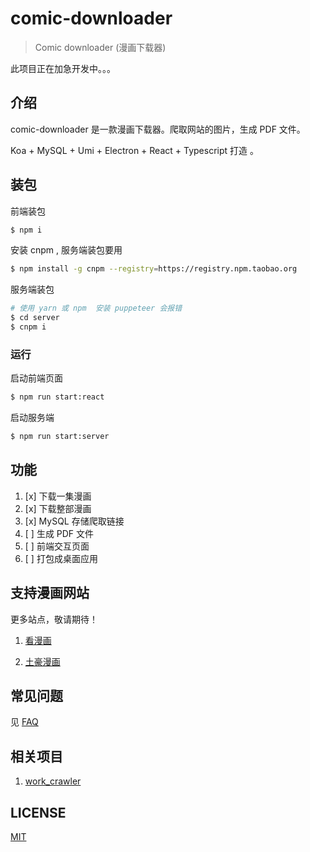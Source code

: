# comic-downloader

> Comic downloader (漫画下载器)

此项目正在加急开发中。。。

## 介绍

comic-downloader 是一款漫画下载器。爬取网站的图片，生成 PDF 文件。

Koa + MySQL + Umi + Electron + React + Typescript 打造 。

## 装包

前端装包

```bash
$ npm i
```

安装 cnpm , 服务端装包要用

```bash
$ npm install -g cnpm --registry=https://registry.npm.taobao.org
```

服务端装包

```bash
# 使用 yarn 或 npm  安装 puppeteer 会报错
$ cd server
$ cnpm i
```

### 运行

启动前端页面

```bash
$ npm run start:react
```

启动服务端

```bash
$ npm run start:server
```

## 功能

1. [x] 下载一集漫画
2. [x] 下载整部漫画
3. [x] MySQL 存储爬取链接
4. [ ] 生成 PDF 文件
5. [ ] 前端交互页面
6. [ ] 打包成桌面应用

## 支持漫画网站

更多站点，敬请期待！

1. [看漫画](https://www.manhuagui.com)

1. [土豪漫画](https://www.tohomh123.com)

## 常见问题

见 [FAQ](./docs/faq.md)

## 相关项目

1. [work_crawler](https://github.com/kanasimi/work_crawler)

## LICENSE

[MIT](LICENSE)
